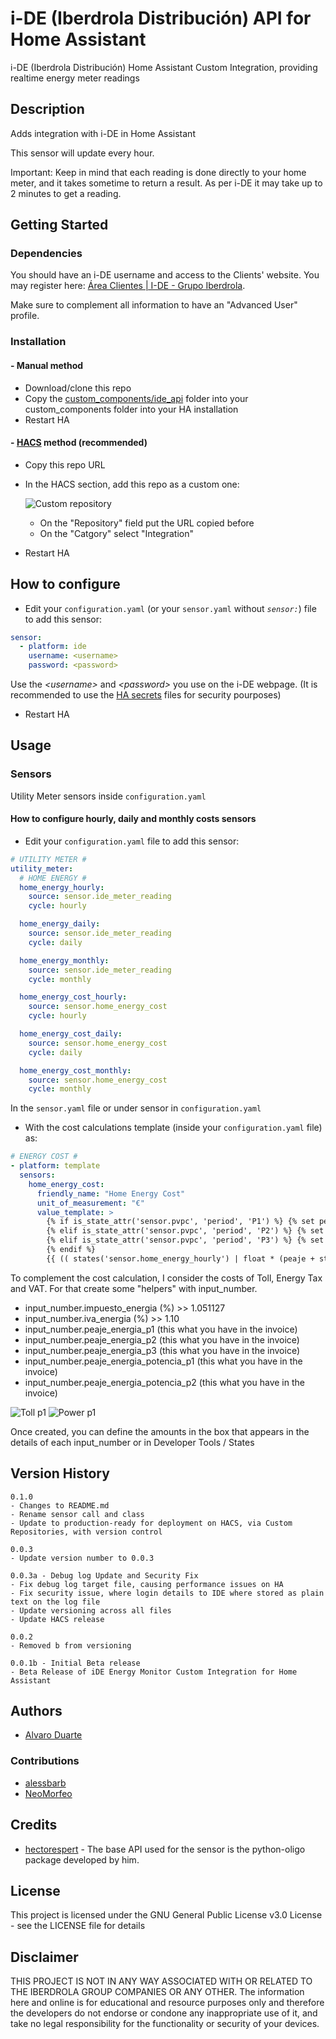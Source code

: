 # i-DE (Iberdrola Distribución) API for Home Assistant

i-DE (Iberdrola Distribución) Home Assistant Custom Integration, providing realtime energy meter readings

## Description

Adds integration with i-DE in Home Assistant

This sensor will update every hour.

Important: Keep in mind that each reading is done directly to your home meter, and it takes sometime to return a result. As per i-DE it may take up to 2 minutes to get a reading.

## Getting Started

### Dependencies

You should have an i-DE username and access to the Clients' website. You may register here: [Área Clientes | I-DE - Grupo Iberdrola](https://www.i-de.es/consumidores/web/guest/login).

Make sure to complement all information to have an "Advanced User" profile.

### Installation

#### - Manual method

- Download/clone this repo
- Copy the [custom_components/ide_api](custom_components/ide_api) folder into your custom_components folder into your HA installation
- Restart HA

#### - [HACS](https://hacs.xyz/) method (recommended)

- Copy this repo URL
- In the HACS section, add this repo as a custom one:

  ![Custom repository](static/images/add_hacs_custom_repo.png)
  
  - On the "Repository" field put the URL copied before
  - On the "Catgory" select "Integration"
- Restart HA

## How to configure

- Edit your `configuration.yaml` (or your `sensor.yaml` without _`sensor:`_) file to add this sensor:

```yaml
sensor:
  - platform: ide
    username: <username>
    password: <password>
```

Use the _\<username\>_ and _\<password\>_ you use on the i-DE webpage. (It is recommended to use the [HA secrets](https://www.home-assistant.io/docs/configuration/secrets/) files for security pourposes)

- Restart HA

## Usage

### Sensors

Utility Meter sensors inside `configuration.yaml`


#### How to configure hourly, daily and monthly costs sensors

- Edit your `configuration.yaml` file to add this sensor:

```yaml
# UTILITY METER #
utility_meter:
  # HOME ENERGY #
  home_energy_hourly:
    source: sensor.ide_meter_reading
    cycle: hourly

  home_energy_daily:
    source: sensor.ide_meter_reading
    cycle: daily

  home_energy_monthly:
    source: sensor.ide_meter_reading
    cycle: monthly

  home_energy_cost_hourly:
    source: sensor.home_energy_cost
    cycle: hourly

  home_energy_cost_daily:
    source: sensor.home_energy_cost
    cycle: daily

  home_energy_cost_monthly:
    source: sensor.home_energy_cost
    cycle: monthly
```

In the `sensor.yaml` file or under sensor in `configuration.yaml`

- With the cost calculations template (inside your `configuration.yaml` file) as:

```yaml
# ENERGY COST #
- platform: template
  sensors:
    home_energy_cost:
      friendly_name: "Home Energy Cost"
      unit_of_measurement: "€"
      value_template: >
        {% if is_state_attr('sensor.pvpc', 'period', 'P1') %} {% set peaje=states('input_number.peaje_energia_p1') | float %}
        {% elif is_state_attr('sensor.pvpc', 'period', 'P2') %} {% set peaje=states('input_number.peaje_energia_p2') | float %}
        {% elif is_state_attr('sensor.pvpc', 'period', 'P3') %} {% set peaje=states('input_number.peaje_energia_p3') | float %}
        {% endif %}
        {{ (( states('sensor.home_energy_hourly') | float * (peaje + states('sensor.pvpc') | float) ) * states('input_number.impuesto_energia') | float * states('input_number.iva_energia') | float) | round(3) }}
```

To complement the cost calculation, I consider the costs of Toll, Energy Tax and VAT. For that create some "helpers" with input_number.

* input_number.impuesto_energia (%) >> 1.051127
* input_number.iva_energia (%) >> 1.10
* input_number.peaje_energia_p1 (this what you have in the invoice)
* input_number.peaje_energia_p2 (this what you have in the invoice)
* input_number.peaje_energia_p3 (this what you have in the invoice)
* input_number.peaje_energia_potencia_p1 (this what you have in the invoice)
* input_number.peaje_energia_potencia_p2 (this what you have in the invoice)

![Toll p1](static/images/helpers_toll_p1.png)
![Power p1](static/images/helpers_power_p1.png)

Once created, you can define the amounts in the box that appears in the details of each input_number or in Developer Tools / States

## Version History

```
0.1.0
- Changes to README.md
- Rename sensor call and class
- Update to production-ready for deployment on HACS, via Custom Repositories, with version control
```
```
0.0.3
- Update version number to 0.0.3
```
```
0.0.3a - Debug log Update and Security Fix
- Fix debug log target file, causing performance issues on HA
- Fix security issue, where login details to IDE where stored as plain text on the log file
- Update versioning across all files
- Update HACS release
```
```
0.0.2
- Removed b from versioning
```
```
0.0.1b - Initial Beta release
- Beta Release of iDE Energy Monitor Custom Integration for Home Assistant
```

## Authors

- [Alvaro Duarte](https://github.com/ad-ha)  

### Contributions

- [alessbarb](https://github.com/alessbarb)
- [NeoMorfeo](https://github.com/NeoMorfeo)

## Credits
- [hectorespert](https://github.com/hectorespert/python-oligo) - The base API used for the sensor is the python-oligo package developed by him.

## License

This project is licensed under the GNU General Public License v3.0 License - see the LICENSE file for details

## Disclaimer

THIS PROJECT IS NOT IN ANY WAY ASSOCIATED WITH OR RELATED TO THE IBERDROLA GROUP COMPANIES OR ANY OTHER. The information here and online is for educational and resource purposes only and therefore the developers do not endorse or condone any inappropriate use of it, and take no legal responsibility for the functionality or security of your devices.

